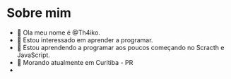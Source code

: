 # Sobre mim
- 👋 Ola meu nome é @Th4iko.
- 👀 Estou interessado em aprender a programar.
- 🌱 Estou aprendendo a programar aos poucos começando no Scracth e JavaScript.
- 🌇 Morando atualmente em Curitiba - PR
- 
